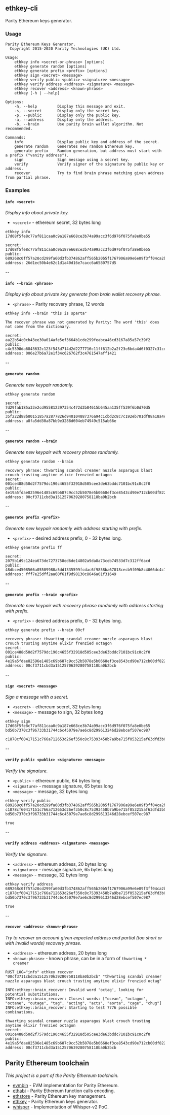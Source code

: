 ## ethkey-cli

Parity Ethereum keys generator.

### Usage

```
Parity Ethereum Keys Generator.
  Copyright 2015-2020 Parity Technologies (UK) Ltd.

Usage:
    ethkey info <secret-or-phrase> [options]
    ethkey generate random [options]
    ethkey generate prefix <prefix> [options]
    ethkey sign <secret> <message>
    ethkey verify public <public> <signature> <message>
    ethkey verify address <address> <signature> <message>
    ethkey recover <address> <known-phrase>
    ethkey [-h | --help]

Options:
    -h, --help         Display this message and exit.
    -s, --secret       Display only the secret key.
    -p, --public       Display only the public key.
    -a, --address      Display only the address.
    -b, --brain        Use parity brain wallet algorithm. Not recommended.

Commands:
    info               Display public key and address of the secret.
    generate random    Generates new random Ethereum key.
    generate prefix    Random generation, but address must start with a prefix ("vanity address").
    sign               Sign message using a secret key.
    verify             Verify signer of the signature by public key or address.
    recover            Try to find brain phrase matching given address from partial phrase.
```

### Examples

#### `info <secret>`
*Display info about private key.*

- `<secret>` - ethereum secret, 32 bytes long

```
ethkey info 17d08f5fe8c77af811caa0c9a187e668ce3b74a99acc3f6d976f075fa8e0be55
```

```
secret:  17d08f5fe8c77af811caa0c9a187e668ce3b74a99acc3f6d976f075fa8e0be55
public:  689268c0ff57a20cd299fa60d3fb374862aff565b20b5f1767906a99e6e09f3ff04ca2b2a5cd22f62941db103c0356df1a8ed20ce322cab2483db67685afd124
address: 26d1ec50b4e62c1d1a40d16e7cacc6a6580757d5
```

--


#### `info --brain <phrase>`
*Display info about private key generate from brain wallet recovery phrase.*

- `<phrase>` - Parity recovery phrase, 12 words

```
ethkey info --brain "this is sparta"
```

```
The recover phrase was not generated by Parity: The word 'this' does not come from the dictionary.

secret:  aa22b54c0cb43ee30a014afe5ef3664b1cde299feabca46cd3167a85a57c39f2
public:  c4c5398da6843632c123f543d714d2d2277716c11ff612b2a2f23c6bda4d6f0327c31cd58c55a9572c3cc141dade0c32747a13b7ef34c241b26c84adbb28fcf4
address: 006e27b6a72e1f34c626762f3c4761547aff1421
```

--

#### `generate random`
*Generate new keypair randomly.*

```
ethkey generate random
```

```
secret:  7d29fab185a33e2cd955812397354c472d2b84615b645aa135ff539f6b0d70d5
public:  35f222d88b80151857a2877826d940104887376a94c1cbd2c8c7c192eb701df88a18a4ecb8b05b1466c5b3706042027b5e079fe3a3683e66d822b0e047aa3418
address: a8fa5dd30a87bb9e3288d604eb74949c515ab66e
```

--

#### `generate random --brain`
*Generate new keypair with recovery phrase randomly.*

```
ethkey generate random --brain
```

```
recovery phrase: thwarting scandal creamer nuzzle asparagus blast crouch trusting anytime elixir frenzied octagon
secret:  001ce488d50d2f7579dc190c4655f32918d505cee3de63bddc7101bc91c0c2f0
public:  4e19a5fdae82596e1485c69b687c9cc52b5078e5b0668ef3ce8543cd90e712cb00df822489bc1f1dcb3623538a54476c7b3def44e1a51dc174e86448b63f42d0
address: 00cf3711cbd3a1512570639280758118ba0b2bcb
```


--

#### `generate prefix <prefix>`
*Generate new keypair randomly with address starting with prefix.*

- `<prefix>` - desired address prefix, 0 - 32 bytes long.

```
ethkey generate prefix ff
```

```
secret:  2075b1d9c124ea673de7273758ed6de14802a9da8a73ceb74533d7c312ff6acd
public:  48dbce4508566a05509980a5dd1335599fcdac6f9858ba67018cecb9f09b8c4066dc4c18ae2722112fd4d9ac36d626793fffffb26071dfeb0c2300df994bd173
address: fff7e25dff2aa60f61f9d98130c8646a01f31649
```

--

#### `generate prefix --brain <prefix>`
*Generate new keypair with recovery phrase randomly with address starting with prefix.*

- `<prefix>` - desired address prefix, 0 - 32 bytes long.

```
ethkey generate prefix --brain 00cf
```

```
recovery phrase: thwarting scandal creamer nuzzle asparagus blast crouch trusting anytime elixir frenzied octagon
secret:  001ce488d50d2f7579dc190c4655f32918d505cee3de63bddc7101bc91c0c2f0
public:  4e19a5fdae82596e1485c69b687c9cc52b5078e5b0668ef3ce8543cd90e712cb00df822489bc1f1dcb3623538a54476c7b3def44e1a51dc174e86448b63f42d0
address: 00cf3711cbd3a1512570639280758118ba0b2bcb
```

--

#### `sign <secret> <message>`
*Sign a message with a secret.*

- `<secret>` - ethereum secret, 32 bytes long
- `<message>` - message to sign, 32 bytes long

```
ethkey sign 17d08f5fe8c77af811caa0c9a187e668ce3b74a99acc3f6d976f075fa8e0be55 bd50b7370c3f96733b31744c6c45079e7ae6c8d299613246d28ebcef507ec987
```

```
c1878cf60417151c766a712653d26ef350c8c75393458b7a9be715f053215af63dfd3b02c2ae65a8677917a8efa3172acb71cb90196e42106953ea0363c5aaf200
```

--

#### `verify public <public> <signature> <message>`
*Verify the signature.*

- `<public>` - ethereum public, 64 bytes long
- `<signature>` - message signature, 65 bytes long
- `<message>` - message, 32 bytes long

```
ethkey verify public 689268c0ff57a20cd299fa60d3fb374862aff565b20b5f1767906a99e6e09f3ff04ca2b2a5cd22f62941db103c0356df1a8ed20ce322cab2483db67685afd124 c1878cf60417151c766a712653d26ef350c8c75393458b7a9be715f053215af63dfd3b02c2ae65a8677917a8efa3172acb71cb90196e42106953ea0363c5aaf200 bd50b7370c3f96733b31744c6c45079e7ae6c8d299613246d28ebcef507ec987
```

```
true
```

--

#### `verify address <address> <signature> <message>`
*Verify the signature.*

- `<address>` - ethereum address, 20 bytes long
- `<signature>` - message signature, 65 bytes long
- `<message>` - message, 32 bytes long

```
ethkey verify address 689268c0ff57a20cd299fa60d3fb374862aff565b20b5f1767906a99e6e09f3ff04ca2b2a5cd22f62941db103c0356df1a8ed20ce322cab2483db67685afd124 c1878cf60417151c766a712653d26ef350c8c75393458b7a9be715f053215af63dfd3b02c2ae65a8677917a8efa3172acb71cb90196e42106953ea0363c5aaf200 bd50b7370c3f96733b31744c6c45079e7ae6c8d299613246d28ebcef507ec987
```

```
true
```

--

#### `recover <address> <known-phrase>`
*Try to recover an account given expected address and partial (too short or with invalid words) recovery phrase.*

- `<address>` - ethereum address, 20 bytes long
- `<known-phrase>` - known phrase, can be in a form of `thwarting * creamer`

```
RUST_LOG="info" ethkey recover "00cf3711cbd3a1512570639280758118ba0b2bcb" "thwarting scandal creamer nuzzle asparagus blast crouch trusting anytime elixir frenzied octag"
```

```
INFO:ethkey::brain_recover: Invalid word 'octag', looking for potential substitutions.
INFO:ethkey::brain_recover: Closest words: ["ocean", "octagon", "octane", "outage", "tag", "acting", "acts", "aorta", "cage", "chug"]
INFO:ethkey::brain_recover: Starting to test 7776 possible combinations.

thwarting scandal creamer nuzzle asparagus blast crouch trusting anytime elixir frenzied octagon
secret:  001ce488d50d2f7579dc190c4655f32918d505cee3de63bddc7101bc91c0c2f0
public:  4e19a5fdae82596e1485c69b687c9cc52b5078e5b0668ef3ce8543cd90e712cb00df822489bc1f1dcb3623538a54476c7b3def44e1a51dc174e86448b63f42d0
address: 00cf3711cbd3a1512570639280758118ba0b2bcb
```

## Parity Ethereum toolchain
_This project is a part of the Parity Ethereum toolchain._

- [evmbin](https://github.com/paritytech/parity-ethereum/blob/master/evmbin/) - EVM implementation for Parity Ethereum.
- [ethabi](https://github.com/paritytech/ethabi) - Parity Ethereum function calls encoding.
- [ethstore](https://github.com/paritytech/parity-ethereum/blob/master/accounts/ethstore) - Parity Ethereum key management.
- [ethkey](https://github.com/paritytech/parity-ethereum/blob/master/accounts/ethkey) - Parity Ethereum keys generator.
- [whisper](https://github.com/paritytech/whisper) - Implementation of Whisper-v2 PoC.
